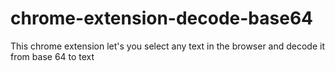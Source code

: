 # chrome-extension-decode-base64
This chrome extension let's you select any text in the browser and decode it from base 64 to text
